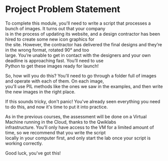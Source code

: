 # Project Problem Statement

To complete this module, you'll need to write a script that processes a bunch of images. It turns out that your company\
is in the process of updating its website, and a design contractor has been hired to create some new icon graphics for\
the site. However, the contractor has delivered the final designs and they’re in the wrong format, rotated 90° and too\
large. You’re unable to get in contact with the designers and your own deadline is approaching fast. You’ll need to use\
Python to get these images ready for launch!

So, how will you do this? You'll need to go through a folder full of images and operate with each of them. On each image,\
you'll use PIL methods like the ones we saw in the examples, and then write the new images in the right place.

If this sounds tricky, don't panic! You've already seen everything you need to do this, and now it's time to put it into practice.

As in the previous courses, the assessment will be done on a Virtual Machine running in the Cloud, thanks to the Qwiklabs\
infrastructure. You'll only have access to the VM for a limited amount of time, so we recommend that you write the script\
locally in your computer first, and only start the lab once your script is working correctly.

Good luck, you've got this!